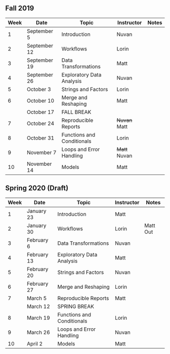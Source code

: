 ## Fall 2019

|Week|Date|Topic|Instructor|Notes|
|-|-|-|-|-|
|1|September 5|Introduction|Nuvan||
|2|September 12|Workflows|Lorin||
|3|September 19|Data Transformations|Matt||
|4|September 26|Exploratory Data Analysis|Nuvan||
|5|October 3|Strings and Factors|Lorin||
|6|October 10|Merge and Reshaping|Matt||
| |October 17|FALL BREAK|||
|7|October 24|Reproducible Reports|~~Nuvan~~ Matt||
|8|October 31|Functions and Conditionals|Lorin||
|9|November 7|Loops and Error Handling|~~Matt~~ Nuvan||
|10|November 14|Models|Matt||

## Spring 2020 (Draft)

|Week|Date|Topic|Instructor|Notes|
|-|-|-|-|-|
|1|January 23|Introduction|Matt||
|2|January 30|Workflows|Lorin|Matt Out|
|3|February 6|Data Transformations|Nuvan||
|4|February 13|Exploratory Data Analysis|Matt||
|5|February 20|Strings and Factors|Nuvan||
|6|February 27|Merge and Reshaping|Lorin||
|7|March 5|Reproducible Reports|Matt||
| |March 12|SPRING BREAK|||
|8|March 19|Functions and Conditionals|Lorin||
|9|March 26|Loops and Error Handling|Nuvan||
|10|April 2|Models|Matt||
